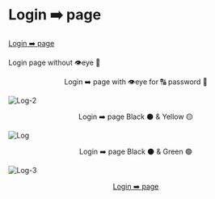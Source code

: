 # Login ➡️ page

<a href="https://github.com/hemant467/Login-Page">Login ➡️ page</a>

Login page without 👁️eye 🚫

<p align="center">Login ➡️ page with 👁️eye for 🔠 password 🔢</p>

![Log-2](https://github.com/user-attachments/assets/b300d020-77e8-458e-b136-3156ef88dae9)

<p align="center">Login ➡️ page Black ⚫ & Yellow 🟡</p>

![Log](https://github.com/user-attachments/assets/7760daf6-40a2-4b72-86ab-b0f5d3967b57)

<p align="center">Login ➡️ page Black ⚫ & Green 🟢</p>

![Log-3](https://github.com/user-attachments/assets/e51fa97a-9458-4d8a-a15d-ae984bc179b9)

<p align="center"><a href="https://github.com/hemant467/Login-Page">Login ➡️ page</a></p>
